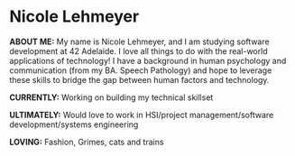 # Nicole Lehmeyer

**ABOUT ME:**
My name is Nicole Lehmeyer, and I am studying software development at 42 Adelaide.
I love all things to do with the real-world applications of technology!
I have a background in human psychology and communication \(from my BA. Speech Pathology\) and hope to leverage these skills to bridge the gap between human factors and technology.

**CURRENTLY:**
Working on building my technical skillset

**ULTIMATELY:**
Would love to work in HSI/project management/software development/systems engineering

**LOVING:**
Fashion, Grimes, cats and trains

